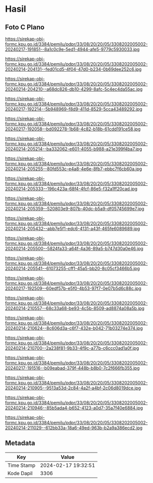 # Hasil

## Foto C Plano

https://sirekap-obj-formc.kpu.go.id/3384/pemilu/pdpr/33/08/20/20/05/3308202005002-20240217-191851--8a1c0c9e-5ed1-4944-afe5-9779c5930033.jpg

https://sirekap-obj-formc.kpu.go.id/3384/pemilu/pdpr/33/08/20/20/05/3308202005002-20240214-204131--fed01cd5-4f04-47d0-b234-0b69dee252c6.jpg

https://sirekap-obj-formc.kpu.go.id/3384/pemilu/pdpr/33/08/20/20/05/3308202005002-20240214-204210--a68dc826-db10-4299-8afc-5c4ec4da55ac.jpg

https://sirekap-obj-formc.kpu.go.id/3384/pemilu/pdpr/33/08/20/20/05/3308202005002-20240217-192214--5b948969-f8d9-411d-8529-5cca43489292.jpg

https://sirekap-obj-formc.kpu.go.id/3384/pemilu/pdpr/33/08/20/20/05/3308202005002-20240217-192058--bd092278-1b68-4c82-b18b-61cdd191ce58.jpg

https://sirekap-obj-formc.kpu.go.id/3384/pemilu/pdpr/33/08/20/20/05/3308202005002-20240214-205214--ba332062-e601-4055-b988-a21e399f4ba7.jpg

https://sirekap-obj-formc.kpu.go.id/3384/pemilu/pdpr/33/08/20/20/05/3308202005002-20240214-205255--80fd553c-e4a8-4e6e-8fb7-ebbc7f6cb60a.jpg

https://sirekap-obj-formc.kpu.go.id/3384/pemilu/pdpr/33/08/20/20/05/3308202005002-20240214-205333--196c423a-68f4-4fcf-86e5-f32a1ff20cad.jpg

https://sirekap-obj-formc.kpu.go.id/3384/pemilu/pdpr/33/08/20/20/05/3308202005002-20240214-205359--520803e9-807b-40dc-b5a9-df05745699e7.jpg

https://sirekap-obj-formc.kpu.go.id/3384/pemilu/pdpr/33/08/20/20/05/3308202005002-20240214-205432--abb7e5f1-edc6-4131-a43f-465fe6089689.jpg

https://sirekap-obj-formc.kpu.go.id/3384/pemilu/pdpr/33/08/20/20/05/3308202005002-20240214-205500--5824fa33-a64f-4a36-89a5-b747d30a0e46.jpg

https://sirekap-obj-formc.kpu.go.id/3384/pemilu/pdpr/33/08/20/20/05/3308202005002-20240214-205541--61073255-cff1-45a5-bb20-8c05cf3466b5.jpg

https://sirekap-obj-formc.kpu.go.id/3384/pemilu/pdpr/33/08/20/20/05/3308202005002-20240217-192509--60edf57b-e5f0-4b53-97f7-0e07b5d6c88c.jpg

https://sirekap-obj-formc.kpu.go.id/3384/pemilu/pdpr/33/08/20/20/05/3308202005002-20240214-210557--68c33a68-be93-4c5b-8509-ad8874a08a5b.jpg

https://sirekap-obj-formc.kpu.go.id/3384/pemilu/pdpr/33/08/20/20/05/3308202005002-20240214-210624--8c606d3a-c6f7-432e-b042-71b03274e374.jpg

https://sirekap-obj-formc.kpu.go.id/3384/pemilu/pdpr/33/08/20/20/05/3308202005002-20240214-210700--2a238f81-9b33-4f9c-a77b-c6ccc0ad1a0f.jpg

https://sirekap-obj-formc.kpu.go.id/3384/pemilu/pdpr/33/08/20/20/05/3308202005002-20240217-191516--b09eabad-379f-448b-b8b0-7c2f666fb355.jpg

https://sirekap-obj-formc.kpu.go.id/3384/pemilu/pdpr/33/08/20/20/05/3308202005002-20240214-210905--9513a53d-2c84-4a2f-a4bf-2c06d8019dce.jpg

https://sirekap-obj-formc.kpu.go.id/3384/pemilu/pdpr/33/08/20/20/05/3308202005002-20240214-210946--85b5ada4-b652-4123-a0d7-35a7f40e6884.jpg

https://sirekap-obj-formc.kpu.go.id/3384/pemilu/pdpr/33/08/20/20/05/3308202005002-20240214-211029--612bb33a-18a6-49ed-963b-b2a9a386ecd2.jpg


## Metadata

| Key        | Value               |
| ---------- | ------------------- |
| Time Stamp | 2024-02-17 19:32:51 |
| Kode Dapil | 3306                |



